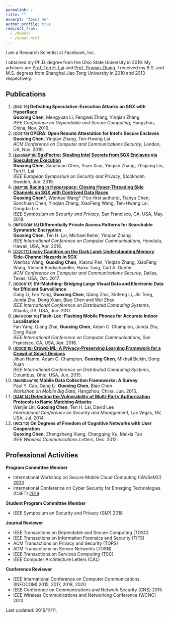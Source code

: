 ```yaml
---
permalink: /
title: ""
excerpt: "About me"
author_profile: true
redirect_from: 
  - /about/
  - /about.html
---
```


I am a Research Scientist at Facebook, Inc.

I obtained my Ph.D. degree from the Ohio State University in 2019. My advisors are [Prof. Ten H. Lai](http://web.cse.ohio-state.edu/~lai.1/) and [Prof. Yinqian Zhang](http://web.cse.ohio-state.edu/~zhang.834/). I received my B.S. and M.S. degrees from Shanghai Jiao Tong University in 2010 and 2013 respectively.

Publications
------
1. **<small>[DSC'19]</small> Defeating Speculative-Execution Attacks on SGX with HyperRace**  
**Guoxing Chen**, Mengyuan Li, Fengwei Zhang, Yinqian Zhang  
_IEEE Conference on Dependable and Secure Computing_, Hangzhou, China, Nov. 2019.
1. **<small>[CCS'19]</small> OPERA: Open Remote Attestation for Intel’s Secure Enclaves**  
**Guoxing Chen**, Yinqian Zhang, Ten-Hwang Lai  
_ACM Conference on Computer and Communications Security_, London, UK, Nov. 2019.
1.  [**<small>[EuroS&P'19]</small> SgxPectre: Stealing Intel Secrets from SGX Enclaves via Speculative Execution**](https://arxiv.org/pdf/1802.09085.pdf)  
**Guoxing Chen**, Sanchuan Chen, Yuan Xiao, Yinqian Zhang, Zhiqiang Lin, Ten H. Lai  
_IEEE European Symposium on Security and Privacy_, Stockholm, Sweden, Jun. 2019.
1. [**<small>[S&P'18]</small> Racing in Hyperspace: Closing Hyper-Threading Side Channels on SGX with Contrived Data Races**](https://ieeexplore.ieee.org/stamp/stamp.jsp?tp=&arnumber=8418603)  
**Guoxing Chen\***, Wenhao Wang\* (\*co-first authors), Tianyu Chen, Sanchuan Chen, Yinqian Zhang, XiaoFeng Wang, Ten-Hwang Lai, Dongdai Lin  
_IEEE Symposium on Security and Privacy_, San Francisco, CA, USA, May. 2018.
1. **<small>[INFOCOM'18]</small> Differentially Private Access Patterns for Searchable Symmetric Encryption**  
**Guoxing Chen**, Ten H. Lai, Michael Reiter, Yinqian Zhang  
_IEEE International Conference on Computer Communications_, Honolulu, Hawaii, USA, Apr. 2018.
1. [**<small>[CCS'17]</small> Leaky Cauldron on the Dark Land: Understanding Memory Side-Channel Hazards in SGX**](https://arxiv.org/pdf/1705.07289.pdf)  
Wenhao Wang, **Guoxing Chen**, Xiaorui Pan, Yinqian Zhang, XiaoFeng Wang, Vincent Bindschaedler, Haixu Tang, Carl A. Gunter  
_ACM Conference on Computer and Communications Security_, Dallas, Texas, USA, Oct. 2017.
1. **<small>[ICDCS'17]</small> EV-Matching: Bridging Large Visual Data and Electronic Data for Efficient Surveillance**  
Gang Li, Fan Yang, **Guoxing Chen**, Qiang Zhai, Xinfeng Li, Jin Teng, Junda Zhu, Dong Xuan, Biao Chen and Wei Zhao  
_IEEE International Conference on Distributed Computing Systems_, Atlanta, GA, USA, Jun. 2017.
1. **<small>[INFOCOM'16]</small> Flash-Loc: Flashing Mobile Phones for Accurate Indoor Localization**  
Fan Yang, Qiang Zhai, **Guoxing Chen**, Adam C. Champion, Junda Zhu, Dong Xuan  
_IEEE International Conference on Computer Communications_, San Francisco, CA, USA, Apr. 2016.
1. [**<small>[ICDCS'15]</small> Crowd-ML: A Privacy-Preserving Learning Framework for a Crowd of Smart Devices**](https://arxiv.org/pdf/1501.02484.pdf)  
Jihun Hamm, Adam C. Champion, **Guoxing Chen**, Mikhail Belkin, Dong Xuan  
_IEEE International Conference on Distributed Computing Systems_, Columbus, Ohio, USA, Jun. 2015.
1. **<small>[MoBiData'15]</small> Mobile Data Collection Frameworks: A Survey**  
Paul Y. Cao, Gang Li, **Guoxing Chen**, Biao Chen  
_Workshop on Mobile Big Data_, Hangzhou, China, Jun. 2015.
1. [**<small>[SAM'14]</small> Detecting the Vulnerability of Multi-Party Authorization Protocols to Name Matching Attacks**](http://worldcomp-proceedings.com/proc/p2014/SAM9785.pdf)  
Wenjie Lin, **Guoxing Chen**, Ten H. Lai, David Lee  
_International Conference on Security and Management_, Las Vegas, NV, USA, Jul. 2014.
1. **<small>[WCL'12]</small> On Degrees of Freedom of Cognitive Networks with User Cooperation**  
**Guoxing Chen**, Zhengzheng Xiang, Changqing Xu, Meixia Tao  
_IEEE Wireless Communications Letters_, Dec. 2012.

Professional Activities
-----
**Program Committee Member**
- International Workshop on Secure Mobile Cloud Computing (IWoSeMC) [2020](https://iwosemc.eu/)
- International Conference on Cyber Security for Emerging Technologies (CSET) [2019](http://www.qu.edu.qa/conference/CSET-2019)

**Student Program Committee Member**
- IEEE Symposium on Security and Privacy (S&P) 2018

**Journal Reviewer**
- IEEE Transactions on Dependable and Secure Computing (TDSC)
- IEEE Transactions on Information Forensics and Security (TIFS)
- ACM Transactions on Privacy and Security (TOPS)
- ACM Transactions on Sensor Networks (TOSN)
- IEEE Transactions on Services Computing (TSC)
- IEEE Computer Architecture Letters (CAL)

**Conference Reviewer**
- IEEE International Conference on Computer Communications (INFOCOM) 2015, 2017, 2018, 2020
- IEEE Conference on Communications and Network Security (CNS) 2015
- IEEE Wireless Communications and Networking Conference (WCNC) 2012.


Last updated: 2019/11/11.